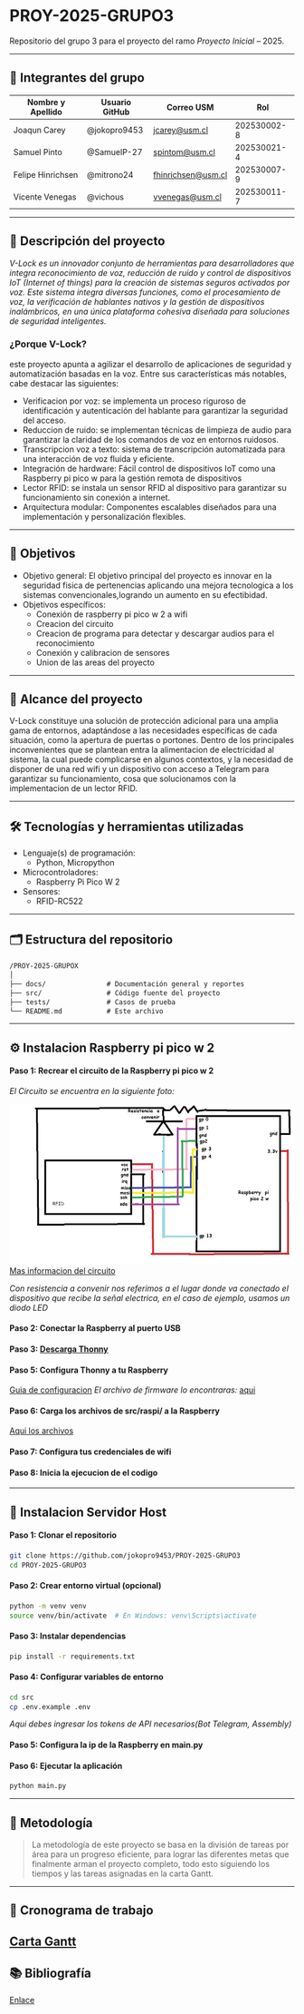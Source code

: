 # PROY-2025-GRUPO3

Repositorio del grupo 3 para el proyecto del ramo *Proyecto Inicial* – 2025.

---

## 👥 Integrantes del grupo

| Nombre y Apellido | Usuario GitHub | Correo USM                                                              | Rol          |
| ----------------- | -------------- | ----------------------------------------------------------------------- | ------------ |
| Joaqun Carey      | @jokopro9453   | [jcarey@usm.cl](https://www.youtube.com/watch?v=dQw4w9WgXcQ)            | 202530002-8  |
| Samuel Pinto      | @SamuelP-27    | [spintom@usm.cl](https://www.youtube.com/watch?v=dQw4w9WgXcQ)           | 202530021-4  |
| Felipe Hinrichsen | @mitrono24     | [fhinrichsen@usm.cl](https://www.youtube.com/watch?v=dQw4w9WgXcQ)       | 202530007-9  |
| Vicente Venegas   | @vichous       | [vvenegas@usm.cl](https://www.youtube.com/watch?v=dQw4w9WgXcQ)          | 202530011-7  |

---

## 📝 Descripción del proyecto

*V-Lock es un innovador conjunto de herramientas para desarrolladores que integra reconocimiento de voz, reducción de ruido y control de dispositivos IoT (Internet of things) para la creación de sistemas seguros activados por voz. Este sistema integra diversas funciones, como el procesamiento de voz, la verificación de hablantes nativos y la gestión de dispositivos inalámbricos, en una única plataforma cohesiva diseñada para soluciones de seguridad inteligentes.*

### ¿Porque V-Lock?
este proyecto apunta a agilizar el desarrollo de aplicaciones de seguridad y automatización basadas en la voz. Entre sus características más notables, cabe destacar las siguientes:

- Verificacion por voz: se implementa un proceso riguroso de identificación y autenticación del hablante para garantizar la seguridad del acceso.
- Reduccion de ruido: se implementan técnicas de limpieza de audio para garantizar la claridad de los comandos de voz en entornos ruidosos.
- Transcripcion voz a texto: sistema de transcripción automatizada para una interacción de voz fluida y eficiente.
- Integración de hardware: Fácil control de dispositivos IoT como una Raspberry pi pico w para la gestión remota de dispositivos
- Lector RFID: se instala un sensor RFID al dispositivo para garantizar su funcionamiento sin conexión a internet.
- Arquitectura modular: Componentes escalables diseñados para una implementación y personalización flexibles.
---

## 🎯 Objetivos

- Objetivo general:
 El objetivo principal del proyecto es innovar en la seguridad fisica de pertenencias aplicando una mejora tecnologica a los sistemas convencionales,logrando un aumento en su efectibidad.
- Objetivos específicos:
  - Conexión de raspberry pi pico w 2 a wifi
  - Creacion del circuito
  - Creacion de programa para detectar y descargar audios para el reconocimiento
  - Conexión y calibracion de sensores
  - Union de las areas del proyecto
---

## 🧩 Alcance del proyecto

V-Lock constituye una solución de protección adicional para una amplia gama de entornos, adaptándose a las necesidades específicas de cada situación, como la apertura de puertas o portones. Dentro de los principales inconvenientes que se plantean entra la alimentacion de electricidad al sistema, la cual puede complicarse en algunos contextos, y la necesidad de disponer de una red wifi y un dispositivo con acceso a Telegram para garantizar su funcionamiento, cosa que solucionamos con la implementacion de un lector RFID.

---

## 🛠️ Tecnologías y herramientas utilizadas

- Lenguaje(s) de programación:
  - Python, Micropython
- Microcontroladores:
  - Raspberry Pi Pico W 2
- Sensores:
  - RFID-RC522

---
## 🗂️ Estructura del repositorio

```
/PROY-2025-GRUPOX
│
├── docs/               # Documentación general y reportes
├── src/                # Código fuente del proyecto
├── tests/              # Casos de prueba
└── README.md           # Este archivo
```
---
## ⚙ Instalacion Raspberry pi pico w 2

#### Paso 1: Recrear el circuito de la Raspberry pi pico w 2
*El Circuito se encuentra en la siguiente foto:*

![Diagrama del circuito](/docs/Diagrama_circuito.jpeg)
[Mas informacion del circuito](/docs/Circuito%20y%20conexiones.pdf)

*Con resistencia a convenir nos referimos a el lugar donde va conectado el dispositivo que recibe la señal electrica, en el caso de ejemplo, usamos un diodo LED*

#### Paso 2: Conectar la Raspberry al puerto USB

#### Paso 3: [Descarga Thonny](https://thonny.org/)
 
#### Paso 5: Configura Thonny a tu Raspberry
[Guia de configuracion](https://core-electronics.com.au/guides/how-to-setup-a-raspberry-pi-pico-and-code-with-thonny/)
*El archivo de firmware lo encontraras:* [aqui](https://github.com/jokopro9453/PROY-2025-GRUPO3/blob/main/src/raspi/mp_firmware_unofficial_latest.uf2)

#### Paso 6: Carga los archivos de src/raspi/ a la Raspberry
[Aqui los archivos](https://github.com/jokopro9453/PROY-2025-GRUPO3/tree/main/src/raspi)

#### Paso 7: Configura tus credenciales de wifi

#### Paso 8: Inicia la ejecucion de el codigo
---

## 🔧 Instalacion Servidor Host

#### Paso 1: Clonar el repositorio
```bash
git clone https://github.com/jokopro9453/PROY-2025-GRUPO3
cd PROY-2025-GRUPO3
```
#### Paso 2: Crear entorno virtual (opcional)
```bash
python -m venv venv
source venv/bin/activate  # En Windows: venv\Scripts\activate
```
#### Paso 3: Instalar dependencias
```bash
pip install -r requirements.txt
```
#### Paso 4: Configurar variables de entorno
```bash
cd src
cp .env.example .env
```
*Aqui debes ingresar los tokens de API necesarios(Bot Telegram, Assembly)*
#### Paso 5: Configura la ip de la Raspberry en main.py

#### Paso 6: Ejecutar la aplicación
```bash
python main.py
```

---
## 🧪 Metodología

> La metodología de este proyecto se basa en la división de tareas por área para un progreso eficiente, para lograr las diferentes metas que finalmente arman el proyecto completo, todo esto siguiendo los tiempos y las tareas asignadas en la carta Gantt. 


---
## 📅 Cronograma de trabajo

[Carta Gantt](https://github.com/jokopro9453/PROY-2025-GRUPO3/blob/f0c69187953bafe6986e80a4990b6b98f9f3f9c5/docs/Carta_Gantt.xlsx)
---
## 📚 Bibliografía

[Enlace](https://www.youtube.com/watch?v=dQw4w9WgXcQ)

